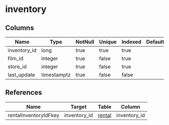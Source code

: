 <!-- Generated File -->
# inventory

## Columns

| Name                         | Type               | NotNull| Unique | Indexed  | Default
|------------------------------|--------------------|--------|--------|----------|--------------------
| inventory_id                 | long               | true   | true   | true     |
| film_id                      | integer            | true   | false  | true     |
| store_id                     | integer            | true   | false  | true     |
| last_update                  | timestamptz        | true   | false  | false    |

## References

| Name                         | Target             | Table                                  | Column
|------------------------------|--------------------|----------------------------------------|--------------------
| rentalInventoryIdFkey        | inventory_id       | [rental](DatabaseTableRentalRow)       | inventory_id
